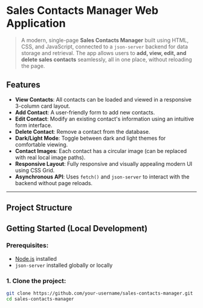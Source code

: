 #  Sales Contacts Manager Web Application

> A modern, single-page **Sales Contacts Manager** built using HTML, CSS, and JavaScript, connected to a `json-server` backend for data storage and retrieval. The app allows users to **add, view, edit, and delete sales contacts** seamlessly, all in one place, without reloading the page.



##  Features

-  **View Contacts**: All contacts can be loaded and viewed in a responsive 3-column card layout.
-  **Add Contact**: A user-friendly form to add new contacts.
-  **Edit Contact**: Modify an existing contact's information using an intuitive form interface.
-  **Delete Contact**: Remove a contact from the database.
-  **Dark/Light Mode**: Toggle between dark and light themes for comfortable viewing.
-  **Contact Images**: Each contact has a circular image (can be replaced with real local image paths).
-  **Responsive Layout**: Fully responsive and visually appealing modern UI using CSS Grid.
-  **Asynchronous API**: Uses `fetch()` and `json-server` to interact with the backend without page reloads.

---

##  Project Structure


##  Getting Started (Local Development)

### Prerequisites:
- [Node.js](https://nodejs.org/) installed
- `json-server` installed globally or locally

### 1. Clone the project:
```bash
git clone https://github.com/your-username/sales-contacts-manager.git
cd sales-contacts-manager